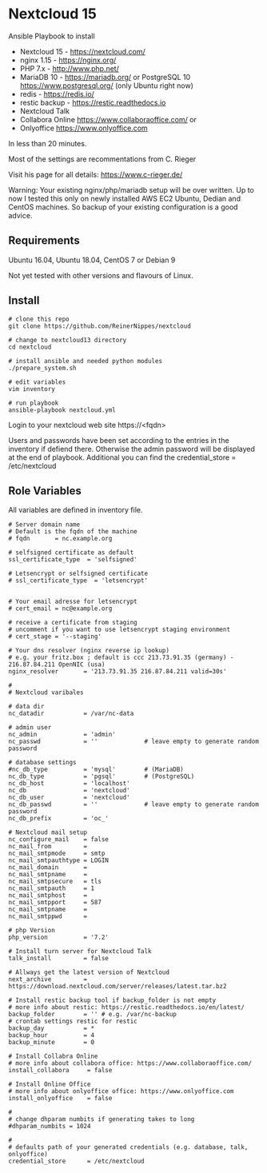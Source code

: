 Nextcloud 15
=========

Ansible Playbook to install

* Nextcloud 15 - https://nextcloud.com/
* nginx 1.15 - https://nginx.org/
* PHP 7.x - http://www.php.net/
* MariaDB 10 - https://mariadb.org/ or PostgreSQL 10 https://www.postgresql.org/ (only Ubuntu right now)
* redis - https://redis.io/
* restic backup - https://restic.readthedocs.io
* Nextcloud Talk
* Collabora Online https://www.collaboraoffice.com/ 
or
* Onlyoffice https://www.onlyoffice.com

In less than 20 minutes.

Most of the settings are recommentations from C. Rieger

Visit his page for all details: https://www.c-rieger.de/

Warning: Your existing nginx/php/mariadb setup will be over written. Up to now I tested this only on newly installed AWS EC2 Ubuntu, Dedian and CentOS machines. So backup of your existing configuration is a good advice.


Requirements
------------

Ubuntu 16.04, Ubuntu 18.04, CentOS 7 or Debian 9

Not yet tested with other versions and flavours of Linux.

Install
-------
```
# clone this repo
git clone https://github.com/ReinerNippes/nextcloud

# change to nextcloud13 directory
cd nextcloud

# install ansible and needed python modules
./prepare_system.sh

# edit variables
vim inventory

# run playbook
ansible-playbook nextcloud.yml

```

Login to your nextcloud web site https://\<fqdn\> 


Users and passwords have been set according to the entries in the inventory if defiend there. Otherwise the admin password will be displayed at the end of playbook. Additional you can find the credential_store = /etc/nextcloud 

Role Variables
--------------
All variables are defined in inventory file.
```
# Server domain name
# Default is the fqdn of the machine 
# fqdn       = nc.example.org

# selfsigned certificate as default
ssl_certificate_type  = 'selfsigned'

# Letsencrypt or selfsigned certificate
# ssl_certificate_type  = 'letsencrypt'


# Your email adresse for letsencrypt
# cert_email = nc@example.org

# receive a certificate from staging
# uncomment if you want to use letsencrypt staging environment
# cert_stage = '--staging'

# Your dns resolver (nginx reverse ip lookup)
# e.g. your fritz.box ; default is ccc 213.73.91.35 (germany) - 216.87.84.211 OpenNIC (usa)
nginx_resolver       = '213.73.91.35 216.87.84.211 valid=30s'

#
# Nextcloud varibales

# data dir
nc_datadir           = /var/nc-data

# admin user
nc_admin             = 'admin'
nc_passwd            = ''             # leave empty to generate random password

# database settings
#nc_db_type          = 'mysql'        # (MariaDB)
nc_db_type           = 'pgsql'        # (PostgreSQL)
nc_db_host           = 'localhost'
nc_db                = 'nextcloud'
nc_db_user           = 'nextcloud'
nc_db_passwd         = ''             # leave empty to generate random password
nc_db_prefix         = 'oc_'

# Nextcloud mail setup
nc_configure_mail    = false
nc_mail_from         = 
nc_mail_smtpmode     = smtp
nc_mail_smtpauthtype = LOGIN
nc_mail_domain       =
nc_mail_smtpname     =
nc_mail_smtpsecure   = tls
nc_mail_smtpauth     = 1
nc_mail_smtphost     =
nc_mail_smtpport     = 587
nc_mail_smtpname     =
nc_mail_smtppwd      = 

# php Version
php_version          = '7.2'

# Install turn server for Nextcloud Talk
talk_install         = false

# Allways get the latest version of Nextcloud
next_archive         = https://download.nextcloud.com/server/releases/latest.tar.bz2

# Install restic backup tool if backup_folder is not empty
# more info about restic: https://restic.readthedocs.io/en/latest/
backup_folder        = '' # e.g. /var/nc-backup
# crontab settings restic for restic
backup_day           = *
backup_hour          = 4
backup_minute        = 0

# Install Collabra Online
# more info about collabora office: https://www.collaboraoffice.com/
install_collabora     = false

# Install Online Office
# more info about onlyoffice office: https://www.onlyoffice.com
install_onlyoffice    = false

# 
# change dhparam numbits if generating takes to long
#dhparam_numbits = 1024

# 
# defaults path of your generated credentials (e.g. database, talk, onlyoffice)
credential_store      = /etc/nextcloud
```
